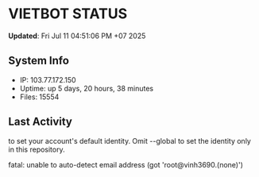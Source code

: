 # VIETBOT STATUS
**Updated**: Fri Jul 11 04:51:06 PM +07 2025

## System Info
- IP: 103.77.172.150
- Uptime: up 5 days, 20 hours, 38 minutes
- Files: 15554

## Last Activity

to set your account's default identity.
Omit --global to set the identity only in this repository.

fatal: unable to auto-detect email address (got 'root@vinh3690.(none)')
